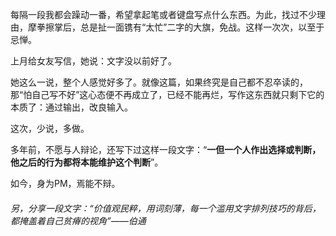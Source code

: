 



每隔一段我都会躁动一番，希望拿起笔或者键盘写点什么东西。为此，找过不少理由，摩拳擦掌后，总是扯一面镌有“太忙”二字的大旗，免战。这样一次次，以至于忌惮。



上月给女友写信，她说：文字没以前好了。



她这么一说，整个人感觉好多了。就像这篇，如果终究是自己都不忍卒读的，那“怕自己写不好”这心态便不再成立了，已经不能再烂，写作这东西就只剩下它的本质了：通过输出，改良输入。



这次，少说，多做。



多年前，不愿与人辩论，还写下过这样一段文字：“**一但一个人作出选择或判断，他之后的行为都将本能维护这个判断**”。



如今，身为PM，焉能不辩。







###### 另，分享一段文字：“价值观民粹，用词刻薄，每一个滥用文字排列技巧的背后，都掩盖着自己贫瘠的视角”——伯通


